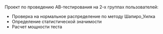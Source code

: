 Проект по проведению АВ-тестирования на 2-х группах пользователей:
- Проверка на нормальное распределение по методу Шапиро_Уилка
- Определение статистической значимости
- Расчет мощности теста
